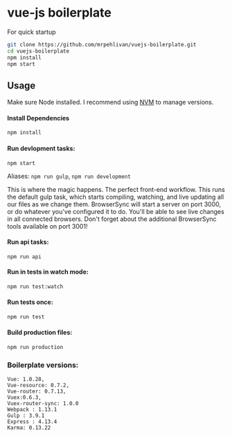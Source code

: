 # vue-js boilerplate

For quick startup
```bash
git clone https://github.com/mrpehlivan/vuejs-boilerplate.git
cd vuejs-boilerplate
npm install
npm start
```

## Usage
Make sure Node installed. I recommend using [NVM](https://github.com/creationix/nvm) to manage versions. 

#### Install Dependencies
```bash
npm install
```

#### Run devlopment tasks:
```
npm start
```
Aliases: `npm run gulp`, `npm run development`

This is where the magic happens. The perfect front-end workflow. This runs the default gulp task, which starts compiling, watching, and live updating all our files as we change them. BrowserSync will start a server on port 3000, or do whatever you've configured it to do. You'll be able to see live changes in all connected browsers. Don't forget about the additional BrowserSync tools available on port 3001!

#### Run api tasks: 
```
npm run api
```

#### Run in tests in watch mode:
```bash
npm run test:watch
```

#### Run tests once:
```bash
npm run test
```

#### Build production files:
```bash
npm run production
```


### Boilerplate  versions:
```
Vue: 1.0.28,
Vue-resource: 0.7.2,
Vue-router: 0.7.13,
Vuex:0.6.3,
Vuex-router-sync: 1.0.0
Webpack : 1.13.1
Gulp : 3.9.1
Express : 4.13.4
Karma: 0.13.22

```

